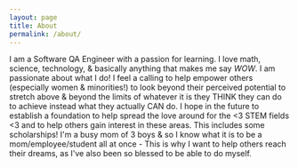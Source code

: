 ```yaml
---
layout: page
title: About
permalink: /about/
---
```


I am a Software QA Engineer with a passion for learning.  I love math, science, technology, & basically anything that makes me say *WOW*.  I am passionate about what I do!  I feel a calling to help empower others (especially women & minorities!) to look beyond their perceived potential to stretch above & beyond the limits of whatever it is they THINK they can do to achieve instead what they actually CAN do.  I hope in the future to establish a foundation to help spread the love around for the <3 STEM fields <3 and to help others gain interest in these areas.  This includes some scholarships!  I'm a busy mom of 3 boys & so I know what it is to be a mom/employee/student all at once - This is why I want to help others reach their dreams, as I've also been so blessed to be able to do myself.
